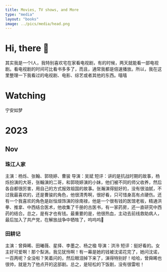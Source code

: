 ```yaml
---
title: Movies, TV shows, and More
type: "media"
layout: "books"
image: ../pics/media/head.png
---
```


# Hi, there 👋
其实我是一个I人，我特别喜欢宅在家看电视剧，有的时候，两天就能看一部电视剧。看电视剧的时间可比看书多多了，而且，通常我都是倍速播放。所以，我在这里整理一下我看过的电视剧、电影、综艺或者其他的东西。嘻嘻

# Watching
宁安如梦

# 2023
## Nov
### 珠江人家
主演：杨烁、张翰、郭晓婷、曹骏
导演：吴斌
短评：讲的是抗战时期的故事，杨烁扮演的大哥，张翰演的二哥，和郭晓婷演的小妹，他们被不同的师父收养，然后各自都很厉害，用自己的方式报效祖国的故事。张瀚演得挺好的，没有很油腻，不过我最喜欢的，还是曹骏的角色，他很清秀啊，很好看，只可惜身高有点硬伤。还有一个我喜欢的角色是赵恒煊饰演的徐南禄，他是一个很有钱的医馆老板，精通洪拳、推拿、中西结合医术，他收集了千册的古医书，有一家药房，还一直研究中西药的结合。总之，是有才也有钱。最重要的是，他很热血，主动去前线救助病人，最后加入了共产党，在解放战争中牺牲了，呜呜呜🥹

### 田耕记
主演：曾舜晞、田曦薇、星择、李墨之、杨之楹
导演：洪泠
短评：挺好看的。女主好可爱啊！那个梨涡，我见犹怜啊！有一幕是她的钱被沈诺花完了，她问沈诺，一百两呢？全没啦？笑着问的，然后眼泪掉下来了，演得特别好！哈哈，曾舜晞也很帅，就是为了他点开的这部剧。总之，是轻松的下饭剧，没有很雷啦！
